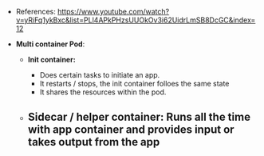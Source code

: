 - References: https://www.youtube.com/watch?v=yRiFq1ykBxc&list=PLl4APkPHzsUUOkOv3i62UidrLmSB8DcGC&index=12

- **Multi container Pod**:
  - **Init container:**
    - Does certain tasks to initiate an app.
    - It restarts / stops, the init container folloes the same state
    - It shares the resources within the pod.
        
  - **Sidecar / helper container:** Runs all the time with app container and provides input or takes output from the app
    -  
